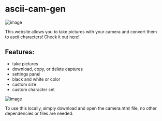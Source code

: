# ascii-cam-gen

![image](https://github.com/user-attachments/assets/48f28beb-ae25-4519-8e6f-321906ddf52f)

This website allows you to take pictures with your camera and convert them to ascii characters!
Check it out [here](https://vracton.github.io/ascii-cam-gen/camera.html)!

## Features:
- take pictures
- download, copy, or delete captures
- settings panel
- black and white or color
- custom size
- custom character set

![image](https://github.com/user-attachments/assets/59bd7313-25ba-497b-9432-47a949d064cf)

To use this locally, simply download and open the camera.html file, no other dependencies or files are needed.
